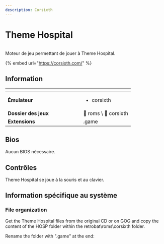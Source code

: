 ```yaml
---
description: Corsixth
---
```


# Theme Hospital

<div align="left"><figure><picture><source srcset="https://raw.githubusercontent.com/fabricecaruso/es-theme-carbon/e1e3f326b01db8c8ad706d1dda3b77c1f26e3890/art/logos/corsixth-w.svg" media="(prefers-color-scheme: dark)"><img src="https://raw.githubusercontent.com/fabricecaruso/es-theme-carbon/e1e3f326b01db8c8ad706d1dda3b77c1f26e3890/art/logos/corsixth.svg" alt=""></picture><figcaption></figcaption></figure></div>

Moteur de jeu permettant de jouer à Theme Hospital.

{% embed url="https://corsixth.com/" %}

## Information

<table data-header-hidden><thead><tr><th width="224"></th><th></th></tr></thead><tbody><tr><td><strong>Émulateur</strong></td><td><ul><li>corsixth</li></ul></td></tr><tr><td><strong>Dossier des jeux</strong></td><td><span data-gb-custom-inline data-tag="emoji" data-code="1f4c2">📂</span> roms \ <span data-gb-custom-inline data-tag="emoji" data-code="1f4c2">📂</span> corsixth</td></tr><tr><td><strong>Extensions</strong></td><td>.game</td></tr></tbody></table>

## Bios

Aucun BIOS nécessaire.

## Contrôles

Theme Hospital se joue à la souris et au clavier.

## Information spécifique au système

### File organization

Get the Theme Hospital files from the original CD or on GOG and copy the content of the HOSP folder within the retrobat\roms\corsixth folder.

Rename the folder with ".game" at the end:

<div align="left"><figure><img src="https://i.imgur.com/nzWUkKg.png" alt=""><figcaption></figcaption></figure></div>

